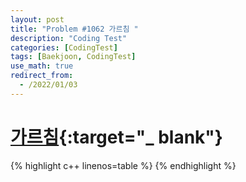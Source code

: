 ```yaml
---
layout: post
title: "Problem #1062 가르침 "
description: "Coding Test"
categories: [CodingTest]
tags: [Baekjoon, CodingTest]
use_math: true
redirect_from:
  - /2022/01/03
---
```


# [가르침](https://www.acmicpc.net/problem/1062){:target="_ blank"}

{% highlight c++ linenos=table %}  {% endhighlight %}
